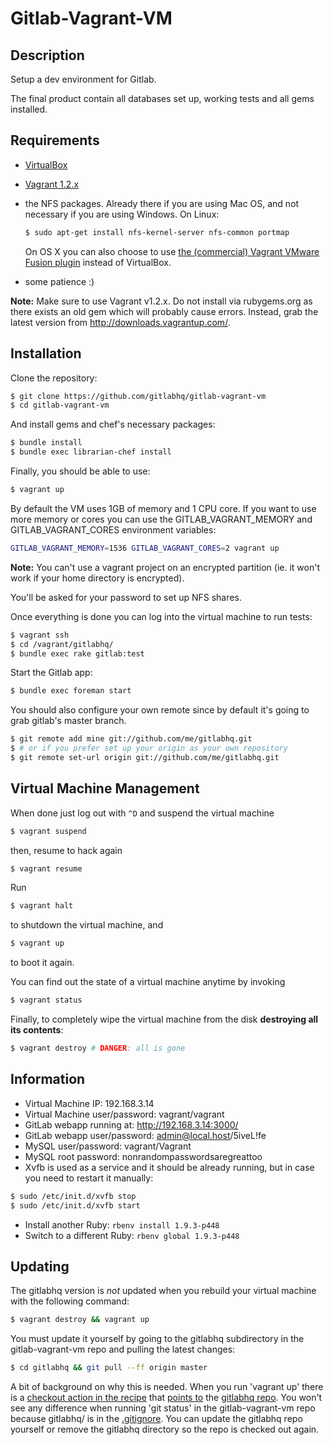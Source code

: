 Gitlab-Vagrant-VM
=================

Description
-----------

Setup a dev environment for Gitlab.

The final product contain all databases set up, working tests and all gems
installed.

Requirements
------------

* [VirtualBox](https://www.virtualbox.org)
* [Vagrant 1.2.x](http://vagrantup.com)
* the NFS packages. Already there if you are using Mac OS, and
  not necessary if you are using Windows. On Linux:

    ```bash
    $ sudo apt-get install nfs-kernel-server nfs-common portmap
    ```
    On OS X you can also choose to use [the (commercial) Vagrant VMware Fusion plugin](http://www.vagrantup.com/vmware) instead of VirtualBox.

* some patience :)

**Note:** Make sure to use Vagrant v1.2.x. Do not install via rubygems.org as there exists an old gem
which will probably cause errors. Instead, grab the latest version from http://downloads.vagrantup.com/.

Installation
------------

Clone the repository:

```bash
$ git clone https://github.com/gitlabhq/gitlab-vagrant-vm
$ cd gitlab-vagrant-vm
```

And install gems and chef's necessary packages:

```bash
$ bundle install
$ bundle exec librarian-chef install
```

Finally, you should be able to use:

```bash
$ vagrant up
```

By default the VM uses 1GB of memory and 1 CPU core. If you want to use more memory or cores you can use the GITLAB_VAGRANT_MEMORY and GITLAB_VAGRANT_CORES environment variables:
```bash
GITLAB_VAGRANT_MEMORY=1536 GITLAB_VAGRANT_CORES=2 vagrant up
```

**Note:**
You can't use a vagrant project on an encrypted partition (ie. it won't work if your home directory is encrypted).

You'll be asked for your password to set up NFS shares.

Once everything is done you can log into the virtual machine to run tests:

```bash
$ vagrant ssh
$ cd /vagrant/gitlabhq/
$ bundle exec rake gitlab:test
```

Start the Gitlab app:
```bash
$ bundle exec foreman start
```

You should also configure your own remote since by default it's going to grab
gitlab's master branch.

```bash
$ git remote add mine git://github.com/me/gitlabhq.git
$ # or if you prefer set up your origin as your own repository
$ git remote set-url origin git://github.com/me/gitlabhq.git
```

Virtual Machine Management
--------------------------

When done just log out with `^D` and suspend the virtual machine

```bash
$ vagrant suspend
```

then, resume to hack again

```bash
$ vagrant resume
```

Run

```bash
$ vagrant halt
```

to shutdown the virtual machine, and

```bash
$ vagrant up
```

to boot it again.

You can find out the state of a virtual machine anytime by invoking

```bash
$ vagrant status
```

Finally, to completely wipe the virtual machine from the disk **destroying all its contents**:

```bash
$ vagrant destroy # DANGER: all is gone
```

Information
-----------

* Virtual Machine IP: 192.168.3.14
* Virtual Machine user/password: vagrant/vagrant
* GitLab webapp running at: http://192.168.3.14:3000/
* GitLab webapp user/password: admin@local.host/5iveL!fe
* MySQL user/password: vagrant/Vagrant
* MySQL root password: nonrandompasswordsaregreattoo
* Xvfb is used as a service and it should be already running, but in case you
  need to restart it manually:

```bash
$ sudo /etc/init.d/xvfb stop
$ sudo /etc/init.d/xvfb start
```


* Install another Ruby: `rbenv install 1.9.3-p448`
* Switch to a different Ruby: `rbenv global 1.9.3-p448`

Updating
---------------

The gitlabhq version is _not_ updated when you rebuild your virtual machine with the following command:

```bash
$ vagrant destroy && vagrant up
```

You must update it yourself by going to the gitlabhq subdirectory in the gitlab-vagrant-vm repo and pulling the latest changes:

```bash
$ cd gitlabhq && git pull --ff origin master
```

A bit of background on why this is needed. When you run 'vagrant up' there is a [checkout action in the recipe](https://github.com/gitlabhq/gitlab-vagrant-vm/blob/master/site-cookbooks/gitlab/recipes/vagrant.rb#L54) that [points to](https://github.com/gitlabhq/gitlab-vagrant-vm/blob/master/site-cookbooks/gitlab/attributes/vagrant.rb#L10) the [gitlabhq repo](https://github.com/gitlabhq/gitlabhq). You won't see any difference when running 'git status' in the gitlab-vagrant-vm repo because gitlabhq/ is in the [.gitignore](https://github.com/gitlabhq/gitlab-vagrant-vm/blob/master/.gitignore). You can update the gitlabhq repo yourself or remove the gitlabhq directory so the repo is checked out again.
